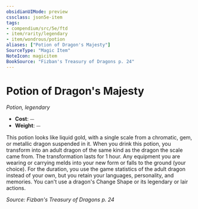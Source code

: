 ```yaml
---
obsidianUIMode: preview
cssclass: json5e-item
tags:
- compendium/src/5e/ftd
- item/rarity/legendary
- item/wondrous/potion
aliases: ["Potion of Dragon's Majesty"]
SourceType: "Magic Item"
NoteIcon: magicitem
BookSource: "Fizban's Treasury of Dragons p. 24"
---
```

# Potion of Dragon's Majesty
*Potion, legendary*  

- **Cost**: ⏤
- **Weight**: ⏤

This potion looks like liquid gold, with a single scale from a chromatic, gem, or metallic dragon suspended in it. When you drink this potion, you transform into an adult dragon of the same kind as the dragon the scale came from. The transformation lasts for 1 hour. Any equipment you are wearing or carrying melds into your new form or falls to the ground (your choice). For the duration, you use the game statistics of the adult dragon instead of your own, but you retain your languages, personality, and memories. You can't use a dragon's Change Shape or its legendary or lair actions.

*Source: Fizban's Treasury of Dragons p. 24*